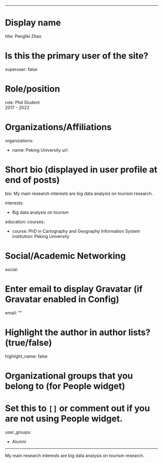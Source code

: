 
---
# Display name
title: Pengfei Zhao

# Is this the primary user of the site?
superuser: false

# Role/position
role: Phd Student<br>2017 - 2022</br>

# Organizations/Affiliations
organizations:
- name: Peking University
  url: 

# Short bio (displayed in user profile at end of posts)
bio: My main research interests are big data analysis on tourism research.

interests:
  - Big data analysis on tourism


education:
  courses:
  - course: PhD in Cartography and Geography Information System
    institution: Peking University


# Social/Academic Networking
social:


# Enter email to display Gravatar (if Gravatar enabled in Config)
email: ""

# Highlight the author in author lists? (true/false)
highlight_name: false

# Organizational groups that you belong to (for People widget)
#   Set this to `[]` or comment out if you are not using People widget.
user_groups:
- Alumni
---
My main research interests are big data analysis on tourism research.
